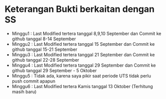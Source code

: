 # Keterangan Bukti berkaitan dengan SS
- Minggu1 : Last Modified tertera tanggal 8,9,10 September dan Commit ke github tanggal 8-14 September
- Minggu2 : Last Modified tertera tanggal 15 September dan Commit ke github tanggal 15-21 September
- Minggu3 : Last Modified tertera tanggal 21 September dan Commit ke github tanggal 22-28 September
- Minggu4 : Last Modified tertera tanggal 29 September dan Commit ke github tanggal 29 September - 5 Oktober
- Minggu5 : Tidak ada, karena saya pikir saat periode UTS tidak perlu push commit apapun
- Minggu6 : Last Modified tertera Kamis tanggal 13 Oktober (Terhitung masih baru)

